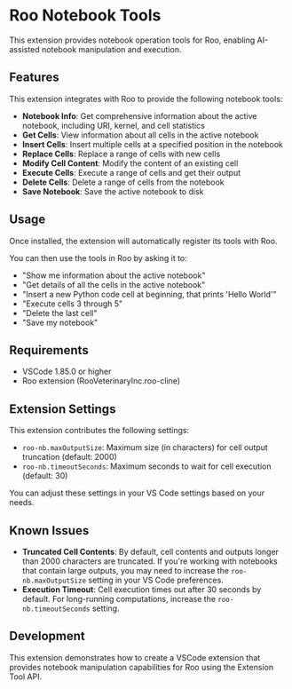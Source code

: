 # Roo Notebook Tools

This extension provides notebook operation tools for Roo, enabling AI-assisted notebook manipulation and execution.

## Features

This extension integrates with Roo to provide the following notebook tools:

- **Notebook Info**: Get comprehensive information about the active notebook, including URI, kernel, and cell statistics
- **Get Cells**: View information about all cells in the active notebook
- **Insert Cells**: Insert multiple cells at a specified position in the notebook
- **Replace Cells**: Replace a range of cells with new cells
- **Modify Cell Content**: Modify the content of an existing cell
- **Execute Cells**: Execute a range of cells and get their output
- **Delete Cells**: Delete a range of cells from the notebook
- **Save Notebook**: Save the active notebook to disk

## Usage

Once installed, the extension will automatically register its tools with Roo.

You can then use the tools in Roo by asking it to:

- "Show me information about the active notebook"
- "Get details of all the cells in the active notebook"
- "Insert a new Python code cell at beginning, that prints 'Hello World'"
- "Execute cells 3 through 5"
- "Delete the last cell"
- "Save my notebook"

## Requirements

- VSCode 1.85.0 or higher
- Roo extension (RooVeterinaryInc.roo-cline)

## Extension Settings

This extension contributes the following settings:

- `roo-nb.maxOutputSize`: Maximum size (in characters) for cell output truncation (default: 2000)
- `roo-nb.timeoutSeconds`: Maximum seconds to wait for cell execution (default: 30)

You can adjust these settings in your VS Code settings based on your needs.

## Known Issues

- **Truncated Cell Contents**: By default, cell contents and outputs longer than 2000 characters are truncated. If you're working with notebooks that contain large outputs, you may need to increase the `roo-nb.maxOutputSize` setting in your VS Code preferences.
- **Execution Timeout**: Cell execution times out after 30 seconds by default. For long-running computations, increase the `roo-nb.timeoutSeconds` setting.

## Development

This extension demonstrates how to create a VSCode extension that provides notebook manipulation capabilities for Roo using the Extension Tool API.
